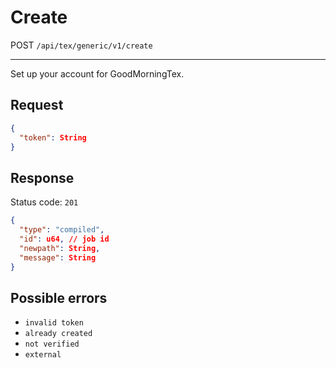# Create

POST `/api/tex/generic/v1/create`

---

Set up your account for GoodMorningTex.

## Request

```json
{
  "token": String
}
```

## Response

Status code: `201`

```json
{
  "type": "compiled",
  "id": u64, // job id
  "newpath": String,
  "message": String
}
```

## Possible errors

- `invalid token`
- `already created`
- `not verified`
- `external`
